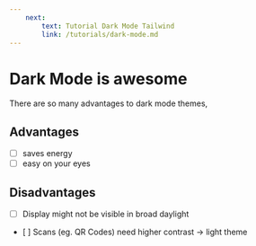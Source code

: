 ```yaml
---
    next:
        text: Tutorial Dark Mode Tailwind
        link: /tutorials/dark-mode.md
---
```


# Dark Mode is awesome
There are so many advantages to dark mode themes, 

## Advantages
- [ ] saves energy 
- [ ] easy on your eyes

## Disadvantages
- [ ] Display might not be visible in broad daylight
- [ ] Scans (eg. QR Codes) need higher contrast -> light theme 

